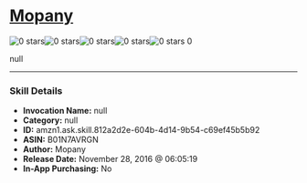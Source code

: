 # [Mopany](http://alexa.amazon.com/#skills/amzn1.ask.skill.812a2d2e-604b-4d14-9b54-c69ef45b5b92)
![0 stars](../../images/ic_star_border_black_18dp_1x.png)![0 stars](../../images/ic_star_border_black_18dp_1x.png)![0 stars](../../images/ic_star_border_black_18dp_1x.png)![0 stars](../../images/ic_star_border_black_18dp_1x.png)![0 stars](../../images/ic_star_border_black_18dp_1x.png) 0

null

***

### Skill Details

* **Invocation Name:** null
* **Category:** null
* **ID:** amzn1.ask.skill.812a2d2e-604b-4d14-9b54-c69ef45b5b92
* **ASIN:** B01N7AVRGN
* **Author:** Mopany
* **Release Date:** November 28, 2016 @ 06:05:19
* **In-App Purchasing:** No
